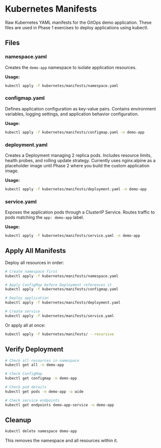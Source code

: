 # Kubernetes Manifests

Raw Kubernetes YAML manifests for the GitOps demo application. These files are used in Phase 1 exercises to deploy applications using kubectl.

## Files

### namespace.yaml
Creates the `demo-app` namespace to isolate application resources.

**Usage:**
```bash
kubectl apply -f kubernetes/manifests/namespace.yaml
```

### configmap.yaml
Defines application configuration as key-value pairs. Contains environment variables, logging settings, and application behavior configuration.

**Usage:**
```bash
kubectl apply -f kubernetes/manifests/configmap.yaml -n demo-app
```

### deployment.yaml
Creates a Deployment managing 2 replica pods. Includes resource limits, health probes, and rolling update strategy. Currently uses nginx:alpine as a placeholder image until Phase 2 where you build the custom application image.

**Usage:**
```bash
kubectl apply -f kubernetes/manifests/deployment.yaml -n demo-app
```

### service.yaml
Exposes the application pods through a ClusterIP Service. Routes traffic to pods matching the `app: demo-app` label.

**Usage:**
```bash
kubectl apply -f kubernetes/manifests/service.yaml -n demo-app
```

## Apply All Manifests

Deploy all resources in order:
```bash
# Create namespace first
kubectl apply -f kubernetes/manifests/namespace.yaml

# Apply ConfigMap before Deployment references it
kubectl apply -f kubernetes/manifests/configmap.yaml

# Deploy application
kubectl apply -f kubernetes/manifests/deployment.yaml

# Create service
kubectl apply -f kubernetes/manifests/service.yaml
```

Or apply all at once:
```bash
kubectl apply -f kubernetes/manifests/ --recursive
```

## Verify Deployment
```bash
# Check all resources in namespace
kubectl get all -n demo-app

# Check ConfigMap
kubectl get configmap -n demo-app

# Check pod details
kubectl get pods -n demo-app -o wide

# Check service endpoints
kubectl get endpoints demo-app-service -n demo-app
```

## Cleanup
```bash
kubectl delete namespace demo-app
```

This removes the namespace and all resources within it.
